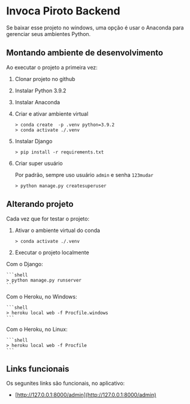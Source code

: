 # Invoca Piroto Backend

Se baixar esse projeto no windows, uma opção é usar o Anaconda para gerenciar seus ambientes Python.

## Montando ambiente de desenvolvimento

Ao executar o projeto a primeira vez:

1. Clonar projeto no github

2. Instalar Python 3.9.2

3. Instalar Anaconda

4. Criar e ativar ambiente virtual

     ```shell
    > conda create  -p .venv python=3.9.2
    > conda activate ./.venv
    ```

5. Instalar Django

    ```shell
    > pip install -r requirements.txt
    ```

6. Criar super usuário

    Por padrão, sempre uso usuário `admin` e senha `123mudar`

    ``` shell
    > python manage.py createsuperuser
    ```

## Alterando projeto

Cada vez que for testar o projeto:

1. Ativar o ambiente virtual do conda

    ```shell
    > conda activate ./.venv
    ```

2. Executar o projeto localmente

Com o Django:

    ```shell
    > python manage.py runserver
    ```

Com o Heroku, no Windows:

    ```shell
    > heroku local web -f Procfile.windows
    ```

Com o Heroku, no Linux:

    ```shell
    > heroku local web -f Procfile
    ```

## Links funcionais

Os segunites links são funcionais, no aplicativo:

- [http://127.0.0.1:8000/admin](http://127.0.0.1:8000/admin)
